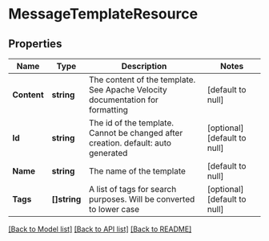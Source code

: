 # MessageTemplateResource

## Properties
Name | Type | Description | Notes
------------ | ------------- | ------------- | -------------
**Content** | **string** | The content of the template. See Apache Velocity documentation for formatting | [default to null]
**Id** | **string** | The id of the template. Cannot be changed after creation. default: auto generated | [optional] [default to null]
**Name** | **string** | The name of the template | [default to null]
**Tags** | **[]string** | A list of tags for search purposes. Will be converted to lower case | [optional] [default to null]

[[Back to Model list]](../README.md#documentation-for-models) [[Back to API list]](../README.md#documentation-for-api-endpoints) [[Back to README]](../README.md)


